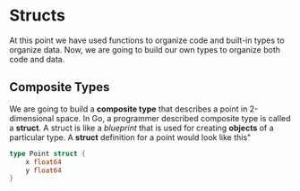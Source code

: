 # Structs

At this point we have used functions to organize code and built-in types to organize data.  Now, we are going to build our own types to organize both code and data.

## Composite Types

We are going to build a **composite type** that describes a point in 2-dimensional space. In Go, a programmer described composite type is called a **struct**.  A struct is like a _blueprint_ that is used for creating **objects** of a particular type.  A **struct** definition for a point would look like this"

```go
type Point struct {
	x float64
	y float64
}
```
